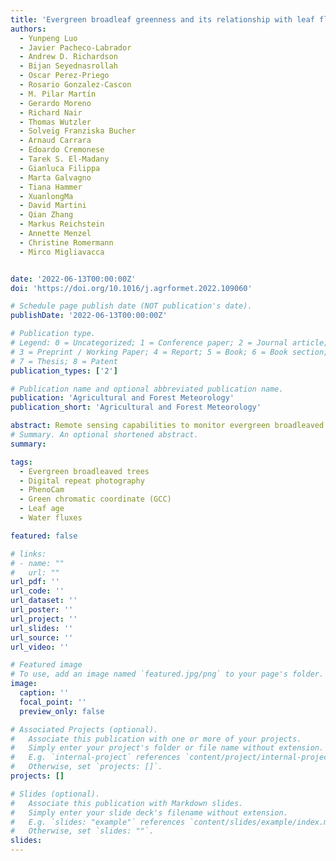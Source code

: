 ```yaml
---
title: 'Evergreen broadleaf greenness and its relationship with leaf flushing, aging, and water fluxes'
authors:
  - Yunpeng Luo
  - Javier Pacheco-Labrador
  - Andrew D. Richardson
  - Bijan Seyednasrollah
  - Oscar Perez-Priego
  - Rosario Gonzalez-Cascon
  - M. Pilar Martín
  - Gerardo Moreno
  - Richard Nair
  - Thomas Wutzler
  - Solveig Franziska Bucher
  - Arnaud Carrara
  - Edoardo Cremonese
  - Tarek S. El-Madany
  - Gianluca Filippa
  - Marta Galvagno
  - Tiana Hammer
  - XuanlongMa
  - David Martini
  - Qian Zhang
  - Markus Reichstein
  - Annette Menzel
  - Christine Romermann
  - Mirco Migliavacca


date: '2022-06-13T00:00:00Z'
doi: 'https://doi.org/10.1016/j.agrformet.2022.109060'

# Schedule page publish date (NOT publication's date).
publishDate: '2022-06-13T00:00:00Z'

# Publication type.
# Legend: 0 = Uncategorized; 1 = Conference paper; 2 = Journal article;
# 3 = Preprint / Working Paper; 4 = Report; 5 = Book; 6 = Book section;
# 7 = Thesis; 8 = Patent
publication_types: ['2']

# Publication name and optional abbreviated publication name.
publication: 'Agricultural and Forest Meteorology'
publication_short: 'Agricultural and Forest Meteorology'

abstract: Remote sensing capabilities to monitor evergreen broadleaved vegetation are limited by the low temporal variability in the greenness signal. With canopy greenness computed from digital repeat photography (PhenoCam), we investigated how canopy greenness related to seasonal changes in leaf age and traits as well as variation of trees’ water fluxes (characterized by sap flow and canopy conductance). The results showed that sprouting leaves are mainly responsible for the rapid increase in canopy green chromatic coordinate (GCC) in spring. We found statistically significantly differences in leaf traits and spectral properties among leaves of different leaf ages. Specifically, mean GCC of young leaves was 0.385 ± 0.010 (mean ± SD), while for mature and old leaves was 0.369 ± 0.003, and 0.376 ± 0.004, respectively. Thus, the temporal dynamics of canopy GCC can be explained by changes in leaf spectral properties and leaf age. Sap flow and canopy conductance are both well explained by a combination of environmental drivers and greenness (96% and 87% of the variance explained, respectively). In particular, air temperature and vapor pressure deficit (VPD) explained most of sap flow and canopy conductance variance, respectively. Besides, GCC is an important explanatory variable for variation of canopy conductance may because GCC can represent the leaf ontogeny information. We conclude that PhenoCam GCC can be used to identify the leaf flushing for evergreen broadleaved trees, which carries important information about leaf ontogeny and traits. Thus, it can be helpful for better estimating canopy conductance which constraints water fluxes.
# Summary. An optional shortened abstract.
summary: 

tags:
  - Evergreen broadleaved trees
  - Digital repeat photography
  - PhenoCam
  - Green chromatic coordinate (GCC)
  - Leaf age
  - Water fluxes

featured: false

# links:
# - name: ""
#   url: ""
url_pdf: ''
url_code: ''
url_dataset: ''
url_poster: ''
url_project: ''
url_slides: ''
url_source: ''
url_video: ''

# Featured image
# To use, add an image named `featured.jpg/png` to your page's folder.
image:
  caption: ''
  focal_point: ''
  preview_only: false

# Associated Projects (optional).
#   Associate this publication with one or more of your projects.
#   Simply enter your project's folder or file name without extension.
#   E.g. `internal-project` references `content/project/internal-project/index.md`.
#   Otherwise, set `projects: []`.
projects: []

# Slides (optional).
#   Associate this publication with Markdown slides.
#   Simply enter your slide deck's filename without extension.
#   E.g. `slides: "example"` references `content/slides/example/index.md`.
#   Otherwise, set `slides: ""`.
slides:
---
```


